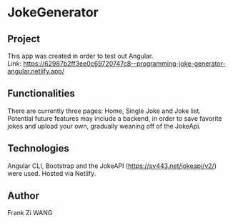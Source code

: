 # JokeGenerator
## Project
This app was created in order to test out Angular.<br/>
Link: https://62987b2ff3ee0c69720747c8--programming-joke-generator-angular.netlify.app/ 

## Functionalities
There are currently three pages: Home, Single Joke and Joke list.<br/>
Potential future features may include a backend, in order to save favorite jokes and upload your own, gradually weaning off of the JokeApi.

## Technologies
Angular CLI, Bootstrap and the JokeAPI (https://sv443.net/jokeapi/v2/) were used. Hosted via Netlify.

## Author
Frank Zi WANG
